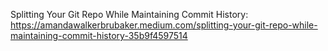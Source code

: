 Splitting Your Git Repo While Maintaining Commit History:
https://amandawalkerbrubaker.medium.com/splitting-your-git-repo-while-maintaining-commit-history-35b9f4597514
